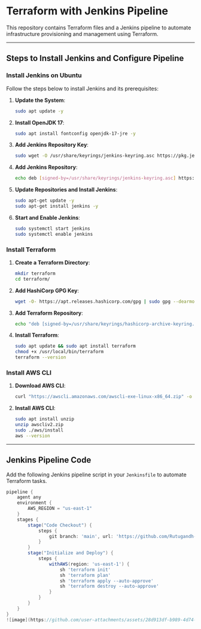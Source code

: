 # **Terraform with Jenkins Pipeline**

This repository contains Terraform files and a Jenkins pipeline to automate infrastructure provisioning and management using Terraform.

---

## **Steps to Install Jenkins and Configure Pipeline**

### **Install Jenkins on Ubuntu**
Follow the steps below to install Jenkins and its prerequisites:

1. **Update the System**:
    ```bash
    sudo apt update -y
    ```
2. **Install OpenJDK 17**:
    ```bash
    sudo apt install fontconfig openjdk-17-jre -y
    ```
3. **Add Jenkins Repository Key**:
    ```bash
    sudo wget -O /usr/share/keyrings/jenkins-keyring.asc https://pkg.jenkins.io/debian-stable/jenkins.io-2023.key
    ```
4. **Add Jenkins Repository**:
    ```bash
    echo deb [signed-by=/usr/share/keyrings/jenkins-keyring.asc] https://pkg.jenkins.io/debian-stable binary/ | sudo tee /etc/apt/sources.list.d/jenkins.list > /dev/null
    ```
5. **Update Repositories and Install Jenkins**:
    ```bash
    sudo apt-get update -y
    sudo apt-get install jenkins -y
    ```
6. **Start and Enable Jenkins**:
    ```bash
    sudo systemctl start jenkins
    sudo systemctl enable jenkins
    ```

### **Install Terraform**
1. **Create a Terraform Directory**:
    ```bash
    mkdir terraform
    cd terraform/
    ```
2. **Add HashiCorp GPG Key**:
    ```bash
    wget -O- https://apt.releases.hashicorp.com/gpg | sudo gpg --dearmor -o /usr/share/keyrings/hashicorp-archive-keyring.gpg
    ```
3. **Add Terraform Repository**:
    ```bash
    echo "deb [signed-by=/usr/share/keyrings/hashicorp-archive-keyring.gpg] https://apt.releases.hashicorp.com $(lsb_release -cs) main" | sudo tee /etc/apt/sources.list.d/hashicorp.list
    ```
4. **Install Terraform**:
    ```bash
    sudo apt update && sudo apt install terraform
    chmod +x /usr/local/bin/terraform
    terraform --version
    ```

### **Install AWS CLI**
1. **Download AWS CLI**:
    ```bash
    curl "https://awscli.amazonaws.com/awscli-exe-linux-x86_64.zip" -o "awscliv2.zip"
    ```
2. **Install AWS CLI**:
    ```bash
    sudo apt install unzip
    unzip awscliv2.zip
    sudo ./aws/install
    aws --version
    ```

---

## **Jenkins Pipeline Code**
Add the following Jenkins pipeline script in your `Jenkinsfile` to automate Terraform tasks.

```groovy
pipeline {
    agent any
    environment {
        AWS_REGION = "us-east-1"
    }
    stages {
        stage("Code Checkout") {
            steps {
                git branch: 'main', url: 'https://github.com/Rutugandh-shete/Terraform.git'
            }
        }
        stage("Initialize and Deploy") {
            steps {
                withAWS(region: 'us-east-1') {
                    sh 'terraform init'
                    sh 'terraform plan'
                    sh 'terraform apply --auto-approve'
                    sh 'terraform destroy --auto-approve'
                }
            }
        }
    }
}
![image](https://github.com/user-attachments/assets/28d913df-b989-4d74-808b-544fed57c784)
